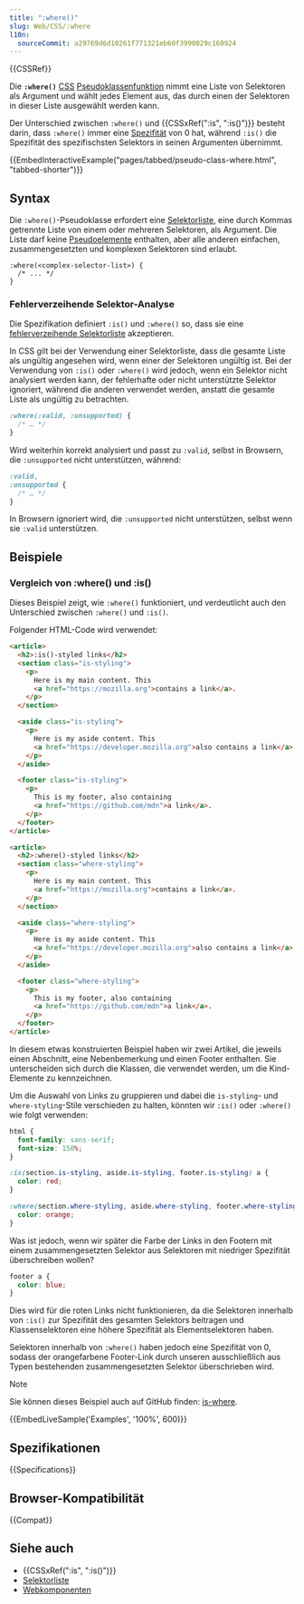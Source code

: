```yaml
---
title: ":where()"
slug: Web/CSS/:where
l10n:
  sourceCommit: a29769d6d10261f771321eb60f3990029c160924
---
```


{{CSSRef}}

Die **`:where()`** [CSS](/de/docs/Web/CSS) [Pseudoklassenfunktion](/de/docs/Web/CSS/Pseudo-classes) nimmt eine Liste von Selektoren als Argument und wählt jedes Element aus, das durch einen der Selektoren in dieser Liste ausgewählt werden kann.

Der Unterschied zwischen `:where()` und {{CSSxRef(":is", ":is()")}} besteht darin, dass `:where()` immer eine [Spezifität](/de/docs/Web/CSS/CSS_cascade/Specificity) von 0 hat, während `:is()` die Spezifität des spezifischsten Selektors in seinen Argumenten übernimmt.

{{EmbedInteractiveExample("pages/tabbed/pseudo-class-where.html", "tabbed-shorter")}}

## Syntax

Die `:where()`-Pseudoklasse erfordert eine [Selektorliste](/de/docs/Web/CSS/CSS_selectors/Selector_structure#selector_list), eine durch Kommas getrennte Liste von einem oder mehreren Selektoren, als Argument. Die Liste darf keine [Pseudoelemente](/de/docs/Web/CSS/Pseudo-elements) enthalten, aber alle anderen einfachen, zusammengesetzten und komplexen Selektoren sind erlaubt.

```css-nolint
:where(<complex-selector-list>) {
  /* ... */
}
```

### Fehlerverzeihende Selektor-Analyse

Die Spezifikation definiert `:is()` und `:where()` so, dass sie eine [fehlerverzeihende Selektorliste](https://drafts.csswg.org/selectors-4/#typedef-forgiving-selector-list) akzeptieren.

In CSS gilt bei der Verwendung einer Selektorliste, dass die gesamte Liste als ungültig angesehen wird, wenn einer der Selektoren ungültig ist. Bei der Verwendung von `:is()` oder `:where()` wird jedoch, wenn ein Selektor nicht analysiert werden kann, der fehlerhafte oder nicht unterstützte Selektor ignoriert, während die anderen verwendet werden, anstatt die gesamte Liste als ungültig zu betrachten.

```css
:where(:valid, :unsupported) {
  /* … */
}
```

Wird weiterhin korrekt analysiert und passt zu `:valid`, selbst in Browsern, die `:unsupported` nicht unterstützen, während:

```css
:valid,
:unsupported {
  /* … */
}
```

In Browsern ignoriert wird, die `:unsupported` nicht unterstützen, selbst wenn sie `:valid` unterstützen.

## Beispiele

### Vergleich von :where() und :is()

Dieses Beispiel zeigt, wie `:where()` funktioniert, und verdeutlicht auch den Unterschied zwischen `:where()` und `:is()`.

Folgender HTML-Code wird verwendet:

```html
<article>
  <h2>:is()-styled links</h2>
  <section class="is-styling">
    <p>
      Here is my main content. This
      <a href="https://mozilla.org">contains a link</a>.
    </p>
  </section>

  <aside class="is-styling">
    <p>
      Here is my aside content. This
      <a href="https://developer.mozilla.org">also contains a link</a>.
    </p>
  </aside>

  <footer class="is-styling">
    <p>
      This is my footer, also containing
      <a href="https://github.com/mdn">a link</a>.
    </p>
  </footer>
</article>

<article>
  <h2>:where()-styled links</h2>
  <section class="where-styling">
    <p>
      Here is my main content. This
      <a href="https://mozilla.org">contains a link</a>.
    </p>
  </section>

  <aside class="where-styling">
    <p>
      Here is my aside content. This
      <a href="https://developer.mozilla.org">also contains a link</a>.
    </p>
  </aside>

  <footer class="where-styling">
    <p>
      This is my footer, also containing
      <a href="https://github.com/mdn">a link</a>.
    </p>
  </footer>
</article>
```

In diesem etwas konstruierten Beispiel haben wir zwei Artikel, die jeweils einen Abschnitt, eine Nebenbemerkung und einen Footer enthalten. Sie unterscheiden sich durch die Klassen, die verwendet werden, um die Kind-Elemente zu kennzeichnen.

Um die Auswahl von Links zu gruppieren und dabei die `is-styling`- und `where-styling`-Stile verschieden zu halten, könnten wir `:is()` oder `:where()` wie folgt verwenden:

```css
html {
  font-family: sans-serif;
  font-size: 150%;
}

:is(section.is-styling, aside.is-styling, footer.is-styling) a {
  color: red;
}

:where(section.where-styling, aside.where-styling, footer.where-styling) a {
  color: orange;
}
```

Was ist jedoch, wenn wir später die Farbe der Links in den Footern mit einem zusammengesetzten Selektor aus Selektoren mit niedriger Spezifität überschreiben wollen?

```css
footer a {
  color: blue;
}
```

Dies wird für die roten Links nicht funktionieren, da die Selektoren innerhalb von `:is()` zur Spezifität des gesamten Selektors beitragen und Klassenselektoren eine höhere Spezifität als Elementselektoren haben.

Selektoren innerhalb von `:where()` haben jedoch eine Spezifität von 0, sodass der orangefarbene Footer-Link durch unseren ausschließlich aus Typen bestehenden zusammengesetzten Selektor überschrieben wird.

> [!NOTE]
> Sie können dieses Beispiel auch auf GitHub finden: [is-where](https://mdn.github.io/css-examples/is-where/).

{{EmbedLiveSample('Examples', '100%', 600)}}

## Spezifikationen

{{Specifications}}

## Browser-Kompatibilität

{{Compat}}

## Siehe auch

- {{CSSxRef(":is", ":is()")}}
- [Selektorliste](/de/docs/Web/CSS/Selector_list)
- [Webkomponenten](/de/docs/Web/API/Web_components)
